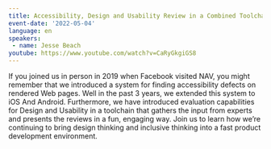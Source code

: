 ```yaml
---
title: Accessibility, Design and Usability Review in a Combined Toolchain
event-date: '2022-05-04'
language: en
speakers:
 - name: Jesse Beach
youtube: https://www.youtube.com/watch?v=CaRyGkgiGS8
---
```


If you joined us in person in 2019 when Facebook visited NAV, you might remember that we introduced a system for finding accessibility defects on rendered Web pages. Well in the past 3 years, we extended this system to iOS And Android. Furthermore, we have introduced evaluation capabilities for Design and Usability in a toolchain that gathers the input from experts and presents the reviews in a fun, engaging way. Join us to learn how we’re continuing to bring design thinking and inclusive thinking into a fast product development environment.